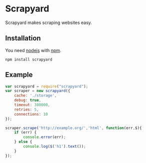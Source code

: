 # Scrapyard

Scrapyard makes scraping websites easy.

## Installation

You need [nodejs](https://nodejs.org/) with [npm](https://npmjs.org).

````
npm install scrapyard
````

## Example

```` javascript
var scrapyard = require("scrapyard");
var scraper = new scrapyard({
	cache: './storage',	
	debug: true,
	timeout: 300000,
	retries: 5,
	connections: 10
});

scraper.scrape('http://example.org/','html', function(err,$){
	if (err) {
		console.error(err);
	} else {
		console.log($('h1').text());
	}
});
````

